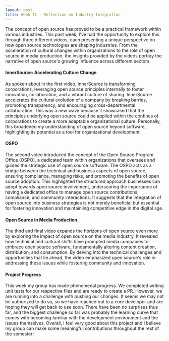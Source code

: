 ```yaml
---
layout: post
title: Week 11 - Reflection on Industry Integration
---
```


The concept of open source has proved to be a practical framework within various industries. This past week, I've had the opportunity to explore this through three different videos, each presenting a unique perspective on how open source technologies are shaping industries. From the acceleration of cultural changes within organizations to the role of open source in media production, the insights provided by the videos portray the narrative of open source's growing influence across different sectors.

#### InnerSource: Accelerating Culture Change

As spoken about in the first video, InnerSource is transforming corporations, leveraging open source principles internally to foster innovation, collaboration, and a vibrant culture of sharing. InnerSource accelerates the cultural evolution of a company by breaking barries, promoting transparency, and encouraging cross-departmental collaboration. This was a new wave because it showcased that the principles underlying open source could be applied within the confines of corporations to create a more adaptable organizational culture. Personally, this broadened my understanding of open source beyond software, highlighting its potential as a tool for organizational development.

#### OSPO

The second video introduced the concept of the Open Source Program Office (OSPO), a dedicated team within organizations that oversees and guides the strategic use of open source software. The OSPO acts as a bridge between the technical and business aspects of open source, ensuring compliance, managing risks, and promoting the benefits of open source adoption. This highlighted the structured approach businesses can adopt towards open source involvement, underscoring the importance of having a dedicated office to manage open source contributions, compliance, and community interactions. It suggests that the integration of open source into business strategies is not merely beneficial but essential for fostering innovation and maintainiing competitive edge in the digital age.

#### Open Source in Media Production

The third and final video expands the horizons of open source even more by exploring the impact of open source on the media industry. It revealed how technical and cultural shifts have prompted media companies to embrace open source software, fundamentally altering content creation, distribution, and consumption. By delving into the technical challenges and opportunities that lie ahead, the video emphasized open source's role in addressing these issues while fostering community and innovation.

#### Project Progress

This week my group has made phenomenal progress. We completed writing unit tests for our respective files and are ready to create a PR. However, we are running into a challenge with pushing our changes. It seems we may not be authorized to do so, so we have reached out to a core developer and are hoping they will get back to use soon. There have been no surprises thus far, and the biggest challenge so far was probably the learning curve that comes with becoming familiar with the development environment and the issues themselves. Overall, I feel very good about this project and I believe my group can make some meaningful contributions throughout the rest of the semester!